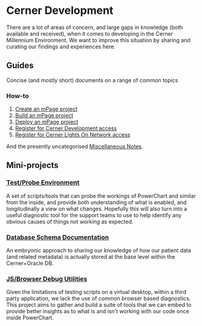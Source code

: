 # Cerner Development
There are a lot of areas of concern, and large gaps in knowledge (both available and received), when it comes to developing in the Cerner Millennium Environment. We want to improve this situation by sharing and curating our findings and experiences here.

## Guides
Concise (and mostly short) documents on a range of common topics

### How-to
1. [Create an mPage project](./guides/build_mpage_project.md)
2. [Build an mPage project](./guides/create_mpage_project.md)
3. [Deploy an mPage project](./guides/deploy_mpage_project.md)
4. [Register for Cerner Development access](./guides/register_for_cerner_development.md)
5. [Register for Cerner Lights On Network access](./guides/register_for_cerner_lon_access.md)

And the presently uncategorised [Miscellaneous Notes](notes.md).

## Mini-projects

### [Test/Probe Environment](test.md)

A set of scripts/tools that can probe the workings of PowerChart and similar from the inside, and provide both understanding of what is enabled, and longitudinally a view on what changes. Hopefully this will also turn into a useful diagnostic tool for the support teams to use to help identify any obvious causes of things not working as expected.

### [Database Schema Documentation](database.md)

An embryonic approach to sharing our knowledge of how our patient data (and related metadata) is actually stored at the base level within the Cerner+Oracle DB. 

### [JS/Browser Debug Utilities](debug.md)

Given the limitations of testing scripts on a virtual desktop, within a third party application, we lack the use of common browser based diagnostics. This project aims to gather and build a suite of tools that we can embed to provide better insights as to what is and isn't working with our code once inside PowerChart.